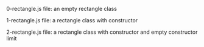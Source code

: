 0-rectangle.js file: an empty rectangle class

1-rectangle.js file: a rectangle class with constructor

2-rectangle.js file: a rectangle class with constructor and empty constructor limit